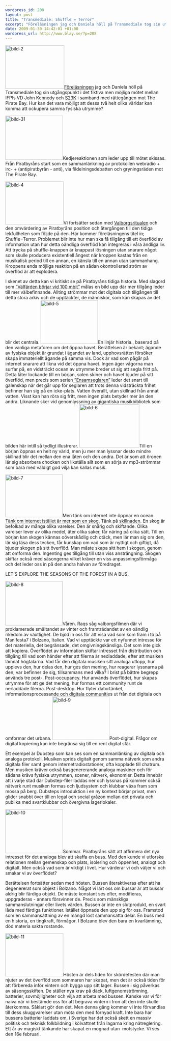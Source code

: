 ```yaml
--- 
wordpress_id: 208
layout: post
title: "Transmediale: Shuffle = Terror"
excerpt: "Föreläsningen jag och Daniela höll på Transmediale tog sin utgångspunkt i det fiktiva men möjliga mötet mellan IFPIs VD John Kennedy och S23K i samband med rättegången mot The Pirate Bay. Hur kan det vara möjligt att dessa två helt olika världar kan komma att ockupera samma fysiska utrymme?"
date: 2009-01-30 14:42:01 +01:00
wordpress_url: http://www.blay.se/?p=208
---
```

<a href="http://www.clubtransmediale.de/festival-09/day-program/day-schedule/29/lecture-shuffle-terror.html" target="_blank"></a><a href="http://www.clubtransmediale.de/festival-09/day-program/day-schedule/29/lecture-shuffle-terror.html" target="_blank"><img class="alignleft size-full wp-image-209" title="bild-2" src="http://www.blay.se/wp-content/uploads/2009/01/bild-2.png" alt="bild-2" width="185" height="136" /></a><a href="http://www.clubtransmediale.de/festival-09/day-program/day-schedule/29/lecture-shuffle-terror.html" target="_blank">Föreläsningen</a> jag och Daniela höll på Transmediale tog sin utgångspunkt i det fiktiva men möjliga mötet mellan IFPIs VD John Kennedy och <a href="http://www.piratbyran.org/s23k" target="_blank">S23K</a> i samband med rättegången mot The Pirate Bay. Hur kan det vara möjligt att dessa två helt olika världar kan komma att ockupera samma fysiska utrymme?

<img class="alignleft size-full wp-image-213" title="bild-31" src="http://www.blay.se/wp-content/uploads/2009/01/bild-31.png" alt="bild-31" width="181" height="139" />Kedjereaktionen som leder upp till mötet skissas. Från Piratbyråns start som en sammanlänkning av protokollen webradio + irc- + (antipiratbyrån - anti), via fildelningsdebatten och gryningsräden mot The Pirate Bay.

<img class="alignleft size-full wp-image-215" title="bild-4" src="http://www.blay.se/wp-content/uploads/2009/01/bild-4.png" alt="bild-4" width="183" height="135" />Vi fortsätter sedan med <a href="http://www.piratbyran.org/valborg/" target="_blank">Valborgsritualen</a> och den omvärdering av Piratbyråns position och återgången till den tidiga lekfullheten som följde på den. Här kommer föreläsningens titel in; Shuffle=Terror. Problemet blir inte hur man ska få tillgång till ett överflöd av information utan hur detta oändliga överflöd kan integreras i våra ändliga liv. Att trycka på shuffle-knappen är knappast lösningen utan snarare något som skulle producera existentiell ångest när kroppen kastas från en musikalisk period till en annan, en känsla till en annan utan sammanhang. Kroppens enda möjliga reaktion på en sådan okontrollerad ström av överflöd är att explodera.

I skenet av detta kan vi kritiskt se på Piratbyråns tidiga historia. Med slagord som <a href="http://www.piratbyran.org/1maj" target="_blank">”Välfärden börjar vid 100 mbit”</a> målas en bild upp där mer tillgång leder till mer välbefinnande. Allting strömmar mot det digitala och tillgången till detta stora arkiv och de upptäckter, de människor, som kan skapas av det blir det centrala. <img class="alignleft size-full wp-image-216" title="bild-5" src="http://www.blay.se/wp-content/uploads/2009/01/bild-5.png" alt="bild-5" width="180" height="137" />En linjär historia., baserad på den vanliga metaforen om det öppna havet. Berättelsen är bekant; ägande av fysiska objekt är grundat i ägandet av land, upphovsrätten försöker skapa immateriellt ägande på samma vis. Dock är vad som pågår på internet snarare att likna vid det öppna havet. Ingen äger vågorna man surfar på, en vidsträckt ocean av utrymme breder ut sig att segla fritt på. Detta låter lockande till en början, solen skiner och havet bjuder på sitt överflöd, men precis som serien<a href="http://www.youtube.com/watch?v=8K65G0QmPms" target="_blank"> ”Ensamseglaren”</a> leder det snart till galenskap när det går upp för seglaren att trots denna vidsträckta frihet befinner han sig på en icke-plats. Vatten överallt, utan skillnad från annat vatten. Visst kan han röra sig fritt, men ingen plats betyder mer än den andra. Liknande sker vid genomlyssning av gigantiska musikbibliotek som bilden här intill så tydligt illustrerar. <img class="alignleft size-full wp-image-218" title="bild-6" src="http://www.blay.se/wp-content/uploads/2009/01/bild-6.png" alt="bild-6" width="188" height="136" />Till en början öppnas en helt ny värld, men ju mer man lyssnar desto mindre skillnad blir det mellan den ena låten och den andra. Det är som att öronen lär sig absorbera chocken och likställa allt som en sörja av mp3-strömmar som bara med väldigt god vilja kan kallas musik.

<img class="alignleft size-full wp-image-220" title="bild-7" src="http://www.blay.se/wp-content/uploads/2009/01/bild-7.png" alt="bild-7" width="180" height="134" />Men tänk om internet inte öppnar en ocean. <a href="http://www.bevarainternet.se" target="_blank">Tänk om internet istället är mer som en skog.</a> Tänk på <a href="http://www.bevarainternet.se/bevara-internet/mellanspel" target="_blank">skillnaden</a>. En skog är befolkad av många olika varelser. Den är snårig och skiftande. Olika varelser lever av olika medel, äter olika saker, får näring på olika sätt. Till en början kan skogen kännas oöverskådlig och otäck, men lär man sig om den, lär sig läsa dess tecken, får kunskap om vad som är nyttigt och giftigt, då bjuder skogen på sitt överflöd. Man måste skapa sitt hem i skogen, genom att omforma den. Ingenting ges tillgång till utan viss ansträngning. Skogen skiftar också med säsongerna vilket kräver en viss anpassningsförmåga och det leder oss in på den andra halvan av föredraget.

LET’S EXPLORE THE SEASONS OF THE FOREST IN A BUS.

<img class="alignleft size-full wp-image-221" title="bild-8" src="http://www.blay.se/wp-content/uploads/2009/01/bild-8.png" alt="bild-8" width="180" height="139" />Våren. Raqs såg valborgsfilmen där vi proklamerade smältandet av vinter och framträdandet av en oändlig rikedom av växtlighet. De bjöd in oss för att visa vad som kom fram i tö på Manifesta7 i Bolzano, Italien. Vad vi upptäckte var ett nyfunnet intresse för det materiella, det begränsade, det omgivningskänsliga. Det som inte gick att kopiera. Överflödet av information skiftar intresset från distribution och tillgång till vad som händer efter att filerna är nedladdade, efter att musiken lämnat högtalarna. Vad får den digitala musiken sitt analoga utlopp, hur upplevs den, hur delas den, hur ges den mening, hur reagerar lyssnarna på den, var befinner de sig, tillsammans med vilka? I brist på bättre begrepp används tre post-.
Post-occupancy. Hur används överflödet, hur skapas utrymme för att ge det mening, hur formas ett community runt de nerladdade filerna.
Post-desktop. Hur flyter datortänket, informationsprocessande och digitala communities ut från det digitala och omformar det urbana.
<img class="alignleft size-full wp-image-222" title="bild-9" src="http://www.blay.se/wp-content/uploads/2009/01/bild-9.png" alt="bild-9" width="179" height="136" />Post-digital. Frågor om digital kopiering kan inte begränsa sig till en rent digital sfär.

Ett exempel är Dubstep som kan ses som en sammanlänking av digitala och analoga protokoll. Musiken sprids digitalt genom samma nätverk som andra digitala filer samt genom internetradiostationer, ofta kopplade till chatrum. Men musiken kräver också basgenererande analoga maskiner och för sådana krävs fysiska utrymmen, scener, nätverk, ekonomier. Detta innebär att i varje stad där Dubstep-filer laddas ner och lyssnas på kommer också nätverk runt musiken formas och ljudsystem och klubbar växa fram som mossa på berg. Dubsteps introduktion i en ny kontext börjar privat, men glider snabbt över till en legal och social gråzon mellan det privata och publika med svartklubbar och övergivna lagerlokaler.

<img class="alignleft size-full wp-image-223" title="bild-10" src="http://www.blay.se/wp-content/uploads/2009/01/bild-10.png" alt="bild-10" width="181" height="138" />Sommar. Piratbyråns sätt att affirmera det nya intresset för det analoga blev att skaffa en buss. Med den kunde vi utforska relationen mellan gemenskap och plats, isolering och öppenhet, analogt och digitalt. Men också vad som är viktigt i livet. Hur värderar vi och väljer vi och smakar vi av överflödet?

Berättelsen fortsätter sedan med hösten. Bussen återaktiveras efter att ha degenererat som objekt i Bolzano. Något vi lärt oss om bussar är att bussar aldrig blir färdiga objekt. De måste konstant ses efter, modifieras, uppgraderas - annars försvinner de. Precis som mänskliga sammanslutningar eller livets värden. Bussen är inte en slutprodukt, en svart låda med färdiga funktioner. Istället öppnade den upp sig för oss. Framstod som en sammansättning av en mängd löst sammansatta delar. En buss med en historia, en tingkraft, förmågor. I Bolzano blev den bara en kvarlämning, död materia sakta rostande.

<img class="alignleft size-full wp-image-224" title="bild-11" src="http://www.blay.se/wp-content/uploads/2009/01/bild-11.png" alt="bild-11" width="182" height="135" />Hösten är dels tiden för skördefesten där man njuter av det överflöd som sommaren har skapat, men det är också tiden för att förbereda inför vintern och bygga upp sitt lager. Bussen i sig påverkas av säsongsskiften. De ställer nya krav på däck, luftgenomströmning, batterier, sovmöjligheter och vilja att arbeta med bussen. Kanske var vi för naiva när vi bestämde oss för att begrava vintern i tron att den inte skulle återkomma. Såklart gör den det. Men denna gång kommer vi inte förvandlas till dess skuggvarelser utan möta den med förnyad kraft. Inte bara har bussens batterier laddats om, i Sverige har det också skett en massiv politisk och teknisk folkbildning i kölvattnet från lagarna kring nätreglering. Ett år av magiskt tänkande har skapat en mognad utan  motstycke. Vi ses den 16e februari.
